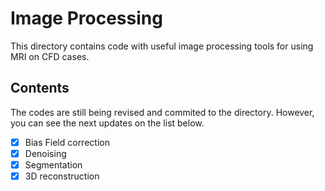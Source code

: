 # Image Processing

This directory contains code with useful image processing tools for using MRI on CFD cases.


## Contents

The codes are still being revised and commited to the directory. However, you can see the next updates on the list below.

- [x] Bias Field correction
- [x] Denoising
- [x] Segmentation
- [x] 3D reconstruction
